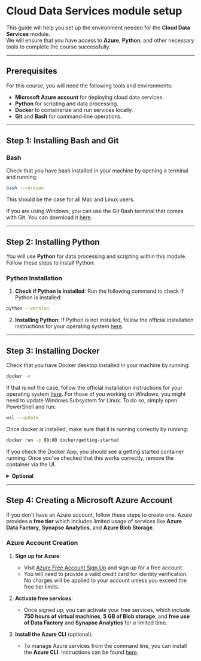 # Cloud Data Services module setup

This guide will help you set up the environment needed for the **Cloud Data Services** module.<br />
We will ensure that you have access to **Azure**, **Python**, and other necessary tools to complete the course successfully.

---

## Prerequisites

For this course, you will need the following tools and environments:
- **Microsoft Azure account** for deploying cloud data services.
- **Python** for scripting and data processing.
- **Docker** to containerize and run services locally.
- **Git** and **Bash** for command-line operations.

---

## Step 1: Installing Bash and Git

### Bash
Check that you have bash installed in your machine by opening a terminal and running:

```bash
bash --version
```
This should be the case for all Mac and Linux users.

If you are using Windows, you can use the Git Bash terminal that comes with Git. You can download it [here](https://git-scm.com/downloads).

---

## Step 2: Installing Python

You will use **Python** for data processing and scripting within this module. Follow these steps to install Python:

### Python Installation

1. **Check if Python is installed**:
Run the following command to check if Python is installed:
```bash
python --version
``` 

2. **Installing Python**:
If Python is not installed, follow the official installation instructions for your operating system [here](https://www.python.org/downloads/).

---

## Step 3: Installing Docker

Check that you have Docker desktop installed in your machine by running:

```bash
docker -v
```

If that is not the case, follow the official installation instructions for your operating system [here](https://docs.docker.com/desktop/).
For those of you working on Windows, you might need to update Windows Subsystem for Linux. To do so, simply open PowerShell and run:

```bash
wsl --update
```

Once docker is installed, make sure that it is running correctly by running:

```bash
docker run -p 80:80 docker/getting-started
```

If you check the Docker App, you should see a getting started container running. Once you've checked that this works correctly, remove the container via the UI.

<details>
    <summary><b>Optional</b></summary>
    You can also perform these operations directly from the command line, by running <code>docker ps</code> to check the running containers and <code>docker rm -f [CONTAINER-ID]</code> to remove it.
</details>

---

## Step 4: Creating a Microsoft Azure Account

If you don't have an Azure account, follow these steps to create one. Azure provides a **free tier** which includes limited usage of services like **Azure Data Factory**, **Synapse Analytics**, and **Azure Blob Storage**.

### Azure Account Creation

1. **Sign up for Azure**:
    - Visit [Azure Free Account Sign Up](https://azure.microsoft.com/en-us/free/) and sign up for a free account.
    - You will need to provide a valid credit card for identity verification. No charges will be applied to your account unless you exceed the free tier limits.

2. **Activate free services**:
    - Once signed up, you can activate your free services, which include **750 hours of virtual machines**, **5 GB of Blob storage**, and **free use of Data Factory** and **Synapse Analytics** for a limited time.

3. **Install the Azure CLI** (optional):
    - To manage Azure services from the command line, you can install the **Azure CLI**. Instructions can be found [here](https://docs.microsoft.com/en-us/cli/azure/install-azure-cli).
